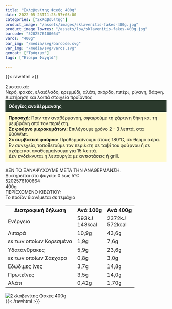 ```yaml
---
title: "Σκλαβενίτης Φακές 400g"
date: 2022-05-23T11:25:57+03:00
categories: ["Σκλαβενίτης"]
product_image: "/assets/images/sklavenitis-fakes-400g.jpg"
product_image_lowres: "/assets/low/sklavenitis-fakes-400g.jpg"
barcode: "5202576100664"
varos: "400g"
bar_img: "/media/svg/barcode.svg"
var_img: "/media/svg/varos.svg"
gencat: ["Τρόφιμα"]
tags: ["Έτοιμα Φαγητά"]

---
```

{{< rawhtml >}}

<div class="sload473"><div class="product"><div id="sistatika">Συστατικά:</div><div class="alltext">Νερό, φακές, ελαιόλαδο, κρεμμύδι, αλάτι, σκόρδο, πιπέρι, ρίγανη, δάφνη.</div><div id="loipa">Διατήρηση και λοιπά στοιχεία προϊόντος</div><div class="alltext"><div style="background:#2b3a2d;padding:10px;color:#fff"><b>Οδηγίες αναθέρμανσης</b></div><div style="background:#ffface;padding:10px;"><b>Προσοχή:</b> Πριν την αναθέρμανση, αφαιρούμε τη χάρτινη θήκη και τη μεμβράνη από τον περιέκτη.<br><b>Σε φούρνο μικροκυμάτων:</b> Επιλέγουμε χρόνο 2 - 3 λεπτά, στα 600Watt.<br><b>Σε συμβατικό φούρνο:</b> Προθερμαίνουμε στους 180°C, σε θερμό αέρα. Εν συνεχεία, τοποθετούμε τον περιέκτη σε ταψί του φούρνου ή σε σχάρα και αναθερμαίνουμε για 15 λεπτά.<br>Δεν ενδείκνυται η λειτουργία με αντιστάσεις ή grill.</div><br>ΔΕΝ ΤΟ ΞΑΝΑΨΥΧΟΥΜΕ ΜΕΤΑ ΤΗΝ ΑΝΑΘΕΡΜΑΝΣΗ.<br>Διατηρείται στο ψυγείο: 0 έως 5°C<br></div><div id="barcode"><div id="barimage1"></div><span id="bartext">5202576100664</span></div><div id="varos"><div id="varosimage1"></div><span id="varostext">400g</span></div><div id="kivotio">ΠΕΡΙΕΧΟΜΕΝΟ ΚΙΒΩΤΙΟΥ:<br>Το προϊόν διανέμεται σε τεμάχια</div><div class="tabout"><table id="diatable"><tbody><tr><th>Διατροφική δήλωση</th><th>Ανά 100g</th><th>Ανά 400g</th></tr><tr><td class="texr2">Ενέργεια</td><td class="texr">593kJ<br>143kcal</td><td class="texr">2372kJ<br>572kcal</td></tr><tr><td class="texr2">Λιπαρά</td><td class="texr">10,9g</td><td class="texr">43,6g</td></tr><tr><td class="gray">εκ των οποίων Κορεσµένα</td><td class="gray2">1,9g</td><td class="gray2">7,6g</td></tr><tr><td class="texr2">Yδατάνθρακες</td><td class="texr">5,9g</td><td class="texr">23,6g</td></tr><tr><td class="gray">εκ των οποίων Σάκχαρα</td><td class="gray2">0,8g</td><td class="gray2">3,0g</td></tr><tr><td class="texr2">Eδώδιμες ίνες</td><td class="texr">3,7g</td><td class="texr">14,8g</td></tr><tr><td class="texr2">Πρωτεΐνες</td><td class="texr">3,5g</td><td class="texr">14,0g</td></tr><tr><td class="texr2">Αλάτι</td><td class="texr">0,42g</td><td class="texr">1,70g</td></tr></tbody></table></div><p></p><div class="pimg"><img alt="Σκλαβενίτης Φακές 400g" title="Σκλαβενίτης Φακές 400g" src="/assets/images/sklavenitis-fakes-400g.jpg"></div></div></div>
{{< /rawhtml >}}


